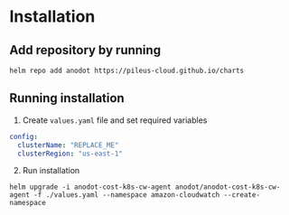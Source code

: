 # Installation

## Add repository by running 

```shell
helm repo add anodot https://pileus-cloud.github.io/charts
```

## Running installation
1. Create `values.yaml` file and set required variables

```yaml
config:
  clusterName: "REPLACE_ME"
  clusterRegion: "us-east-1"
```

2. Run installation
```shell
helm upgrade -i anodot-cost-k8s-cw-agent anodot/anodot-cost-k8s-cw-agent -f ./values.yaml --namespace amazon-cloudwatch --create-namespace
```